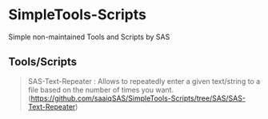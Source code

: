 # SimpleTools-Scripts
Simple non-maintained Tools and Scripts by SAS

## Tools/Scripts
> SAS-Text-Repeater : Allows to repeatedly enter a given text/string to a file based on the number of times you want. (https://github.com/saaiqSAS/SimpleTools-Scripts/tree/SAS/SAS-Text-Repeater)

